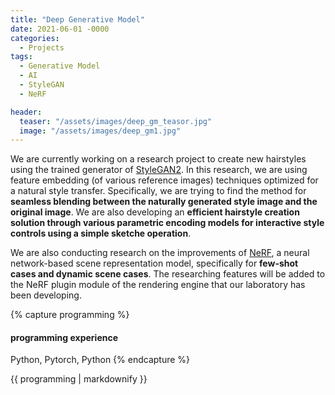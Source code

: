 ```yaml
---
title: "Deep Generative Model"
date: 2021-06-01 -0000
categories:
  - Projects
tags:
  - Generative Model
  - AI
  - StyleGAN
  - NeRF

header:
  teaser: "/assets/images/deep_gm_teasor.jpg"
  image: "/assets/images/deep_gm1.jpg"
---
```

We are currently working on a research project to create new hairstyles using the trained generator of [StyleGAN2](https://github.com/NVlabs/stylegan2). In this research, we are using feature embedding (of various reference images) techniques optimized for a natural style transfer. Specifically, we are trying to find the method for **seamless blending between the naturally generated style image and the original image**. We are also developing an **efficient hairstyle creation solution through various parametric encoding models for interactive style controls using a simple sketche operation**.

We are also conducting research on the improvements of [NeRF](https://github.com/bmild/nerf), a neural network-based scene representation model, specifically for **few-shot cases and dynamic scene cases**. The researching features will be added to the NeRF plugin module of the rendering engine that our laboratory has been developing.

{% capture programming %}
#### programming experience
Python, Pytorch, Python
{% endcapture %}

<div class="notice">{{ programming | markdownify }}</div>